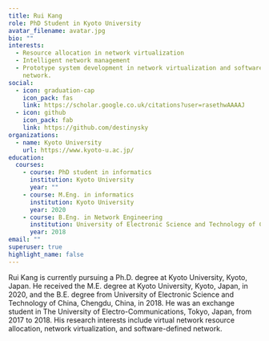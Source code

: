 ```yaml
---
title: Rui Kang
role: PhD Student in Kyoto University
avatar_filename: avatar.jpg
bio: ""
interests:
  - Resource allocation in network virtualization
  - Intelligent network management
  - Prototype system development in network virtualization and software-defined
    network.
social:
  - icon: graduation-cap
    icon_pack: fas
    link: https://scholar.google.co.uk/citations?user=rasethwAAAAJ
  - icon: github
    icon_pack: fab
    link: https://github.com/destinysky
organizations:
  - name: Kyoto University
    url: https://www.kyoto-u.ac.jp/
education:
  courses:
    - course: PhD student in informatics
      institution: Kyoto University
      year: ""
    - course: M.Eng. in informatics
      institution: Kyoto University
      year: 2020
    - course: B.Eng. in Network Engineering
      institution: University of Electronic Science and Technology of China
      year: 2018
email: ""
superuser: true
highlight_name: false
---
```

Rui Kang is currently pursuing a Ph.D. degree at Kyoto University, Kyoto, Japan. He received the
M.E. degree at Kyoto University, Kyoto, Japan, in 2020, and the B.E. degree from University of Electronic Science and Technology of China, Chengdu, China, in 2018. He was an exchange student in The University of Electro-Communications, Tokyo, Japan, from 2017 to 2018. His research interests include virtual network resource allocation, network virtualization, and software-defined network.
